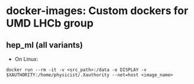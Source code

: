 # docker-images: Custom dockers for UMD LHCb group
## hep_ml (all variants)
* On Linux:
```
docker run --rm -it -v <src_path>:/data -e DISPLAY -v $XAUTHORITY:/home/physicist/.Xauthority --net=host <image_name>
```
